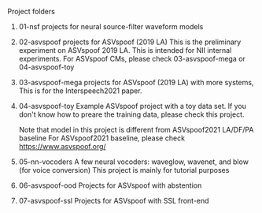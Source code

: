 Project folders

1. 01-nsf
   projects for neural source-filter waveform models

2. 02-asvspoof
   projects for ASVspoof (2019 LA)
   This is the preliminary experiment on ASVspoof 2019 LA. 
   This is intended for NII internal experiments.
   For ASVspoof CMs, please check 03-asvspoof-mega or 04-asvspoof-toy

3. 03-asvspoof-mega
   projects for ASVspoof (2019 LA) with more systems, 
   This is for the Interspeech2021 paper.

4. 04-asvspoof-toy
   Example ASVspoof project with a toy data set.
   If you don't know how to preare the training data, please check this project.

   Note that model in this project is different from ASVspoof2021 LA/DF/PA baseline
   For ASVspoof2021 baseline, please check https://www.asvspoof.org/    

5. 05-nn-vocoders
   A few neural vocoders: waveglow, wavenet, and blow (for voice conversion)
   This project is mainly for tutorial purposes
   

6. 06-asvspoof-ood
   Projects for ASVspoof with abstention

7. 07-asvspoof-ssl
   Projects for ASVspoof with SSL front-end